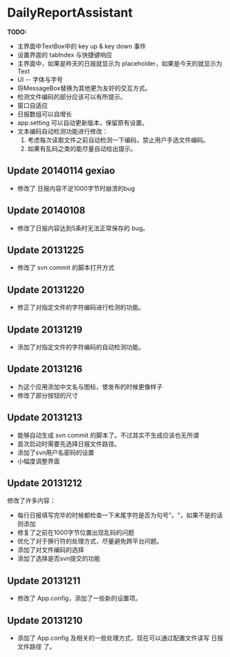 DailyReportAssistant
====================

**TODO:**

-	主界面中TextBox中的 key up & key down 事件
-	设置界面的 tabIndex 与快捷键响应
-	主界面中，如果是昨天的日报就显示为 placeholder，如果是今天的就显示为 Text
-	UI -- 字体与字号
-	将MessageBox替换为其他更为友好的交互方式。
-	检测文件编码的部分应该可以有所提示。
-	窗口自适应
-	日报数组可以自增长
-	app.setting 可以自动更新版本，保留原有设置。
-	文本编码自动检测功能进行修改：
	1.	考虑每次读取文件之前自动检测一下编码，禁止用户手选文件编码。
	2.	如果有乱码之类的能尽量自动给出提示。

Update 20140114 gexiao
---------------
-	修改了 日报内容不足1000字节时崩溃的bug
	
Update 20140108
---------------
-	修改了日报内容达到5条时无法正常保存的 bug。

Update 20131225
---------------
-	修改了 svn commit 的脚本打开方式

Update 20131220
---------------
-	修正了对指定文件的字符编码进行检测的功能。

Update 20131219
---------------
-	添加了对指定文件的字符编码的自动检测功能。

Update 20131216
---------------
-	为这个应用添加中文名与图标，使发布的时候更像样子
-	修改了部分按钮的尺寸

Update 20131213
--------------
-	能够自动生成 svn commit 的脚本了。不过其实不生成应该也无所谓
-	首次启动时需要先选择日报文件路径。
-	添加了svn用户名密码的设置
-	小幅度调整界面

Update 20131212
--------------
修改了许多内容：  
-	每行日报填写完毕的时候都检查一下末尾字符是否为句号"。"，如果不是的话则添加
-	修复了之前在1000字节位置出现乱码的问题
-	优化了对于换行符的处理方式，尽量避免跨平台问题。
-	添加了对文件编码的选择
-	添加了选择是否svn提交的功能

Update 20131211
---------------
-	修改了 App.config，添加了一些新的设置项。

Update 20131210
----------------

-	添加了 App.config 及相关的一些处理方式，现在可以通过配置文件读写 日报文件路径 了。
